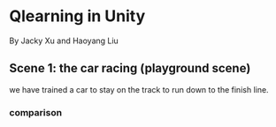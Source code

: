 # Qlearning in Unity
By Jacky Xu and Haoyang Liu

## Scene 1: the car racing (playground scene)
we have trained a car to stay on the track to run down to the finish line. 
### comparison

